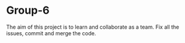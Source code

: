 # Group-6
The aim of this project is to learn and collaborate as a team. Fix all the issues, commit and merge the code.
